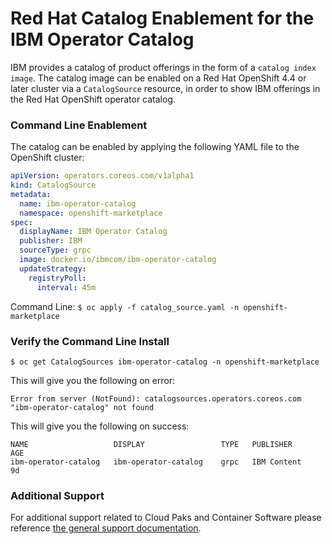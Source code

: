 # Red Hat Catalog Enablement for the IBM Operator Catalog

IBM provides a catalog of product offerings in the form of a `catalog index image`.  The catalog image can be enabled on a Red Hat OpenShift 4.4 or later cluster via a `CatalogSource` resource, in order to show IBM offerings in the Red Hat OpenShift operator catalog.  

### Command Line Enablement

The catalog can be enabled by applying the following YAML file to the OpenShift cluster:

```yaml
apiVersion: operators.coreos.com/v1alpha1
kind: CatalogSource
metadata:
  name: ibm-operator-catalog
  namespace: openshift-marketplace
spec:
  displayName: IBM Operator Catalog
  publisher: IBM
  sourceType: grpc
  image: docker.io/ibmcom/ibm-operator-catalog
  updateStrategy:
    registryPoll:
      interval: 45m
```

Command Line: `$ oc apply -f catalog_source.yaml -n openshift-marketplace`

### Verify the Command Line Install

```
$ oc get CatalogSources ibm-operator-catalog -n openshift-marketplace
```

This will give you the following on error:
```
Error from server (NotFound): catalogsources.operators.coreos.com "ibm-operator-catalog" not found
```

This will give you the following on success: 
```
NAME                   DISPLAY                 TYPE   PUBLISHER      AGE
ibm-operator-catalog   ibm-operator-catalog    grpc   IBM Content    9d
```

### Additional Support

For additional support related to Cloud Paks and Container Software please reference [the general support documentation](https://www.ibm.com/support/knowledgecenter/en/cloudpaks).